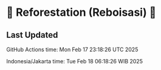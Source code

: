 
# 🌳 Reforestation (Reboisasi) 🌲

## Last Updated

GitHub Actions time: Mon Feb 17 23:18:26 UTC 2025

Indonesia/Jakarta time: Tue Feb 18 06:18:26 WIB 2025
